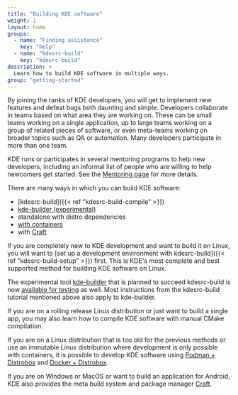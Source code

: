 ```yaml
---
title: "Building KDE software"
weight: 1
layout: home
groups:
  - name: "Finding assistance"
    key: "help"
  - name: "kdesrc-build"
    key: "kdesrc-build"
description: >
  Learn how to build KDE software in multiple ways.
group: "getting-started"
---
```


By joining the ranks of KDE developers, you will get to implement new features and defeat bugs both daunting and simple. Developers collaborate in teams based on what area they are working on. These can be small teams working on a single application, up to large teams working on a group of related pieces of software, or even meta-teams working on broader topics such as QA or automation. Many developers participate in more than one team.

KDE runs or participates in several mentoring programs to help new developers, including an informal list of people who are willing to help newcomers get started. See the [Mentoring page](https://community.kde.org/Mentoring) for more details.

There are many ways in which you can build KDE software:

* [kdesrc-build]({{< ref "kdesrc-build-compile" >}})
* [kde-builder (experimental)](https://kde-builder.kde.org/)
* standalone with distro dependencies
* [with containers](https://community.kde.org/Get_Involved/development/More#Develop_in_a_Linux_container)
* with [Craft](https://community.kde.org/Craft)

If you are completely new to KDE development and want to build it on Linux, you will want to [set up a development environment with kdesrc-build]({{< ref "kdesrc-build-setup" >}}) first. This is KDE's most complete and best supported method for building KDE software on Linux.

The experimental tool [kde-builder](https://kde-builder.kde.org) that is planned to succeed kdesrc-build is now [available for testing](https://discuss.kde.org/t/please-start-testing-kde-builder-if-using-kdesrc-build/13698) as well. Most instructions from the kdesrc-build tutorial mentioned above also apply to kde-builder.

If you are on a rolling release Linux distribution or just want to build a single app, you may also learn how to compile KDE software with manual CMake compilation.

If you are on a Linux distribution that is too old for the previous methods or use an immutable Linux distribution where development is only possible with containers, it is possible to develop KDE software using [Podman + Distrobox](https://community.kde.org/Get_Involved/development/More#Option_2._distrobox) and [Docker + Distrobox](https://community.kde.org/Neon/Containers).

If you are on Windows or MacOS or want to build an application for Android, KDE also provides the meta build system and package manager [Craft](https://community.kde.org/Craft).
